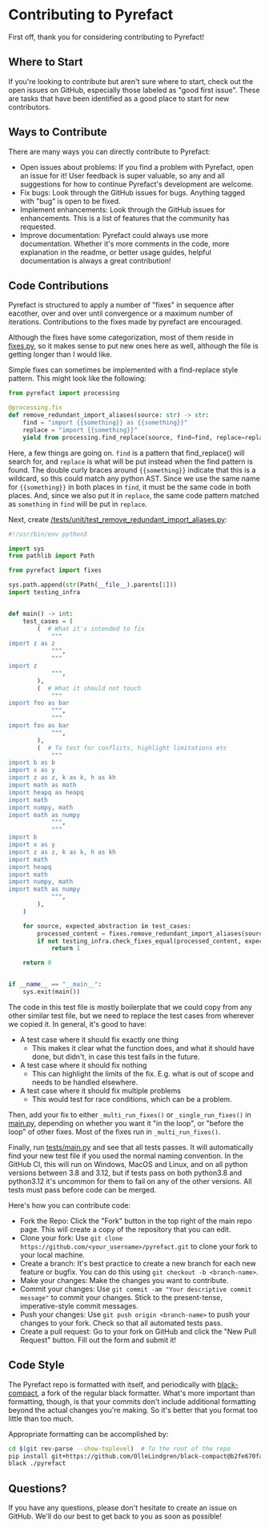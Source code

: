 # Contributing to Pyrefact

First off, thank you for considering contributing to Pyrefact!

## Where to Start

If you're looking to contribute but aren't sure where to start, check out the open issues on GitHub, especially those labeled as "good first issue". These are tasks that have been identified as a good place to start for new contributors.

## Ways to Contribute

There are many ways you can directly contribute to Pyrefact:

* Open issues about problems: If you find a problem with Pyrefact, open an issue for it! User feedback is super valuable, so any and all suggestions for how to continue Pyrefact's development are welcome.
* Fix bugs: Look through the GitHub issues for bugs. Anything tagged with "bug" is open to be fixed.
* Implement enhancements: Look through the GitHub issues for enhancements. This is a list of features that the community has requested.
* Improve documentation: Pyrefact could always use more documentation. Whether it's more comments in the code, more explanation in the readme, or better usage guides, helpful documentation is always a great contribution!

## Code Contributions

Pyrefact is structured to apply a number of "fixes" in sequence after eacother, over and over until convergence or a maximum
number of iterations. Contributions to the fixes made by pyrefact are encouraged.

Although the fixes have some categorization, most of them reside in [fixes.py](pyrefact/fixes.py), so it makes sense to put new
ones here as well, although the file is getting longer than I would like.

Simple fixes can sometimes be implemented with a find-replace style pattern. This might look like the following:

```python
from pyrefact import processing

@processing.fix
def remove_redundant_import_aliases(source: str) -> str:
    find = "import {{something}} as {{something}}"
    replace = "import {{something}}"
    yield from processing.find_replace(source, find=find, replace=replace)
```

Here, a few things are going on. `find` is a pattern that find_replace() will search for, and `replace` is what will be put instead
when the find pattern is found. The double curly braces around `{{something}}` indicate that this is a wildcard, so this could
match any python AST. Since we use the same name for `{{something}}` in both places in `find`, it must be the same code in both
places. And, since we also put it in `replace`, the same code pattern matched as `something` in `find` will be put in `replace`.

Next, create [/tests/unit/test_remove_redundant_import_aliases.py](/tests/unit/test_remove_redundant_import_aliases.py): 

```python
#!/usr/bin/env python3

import sys
from pathlib import Path

from pyrefact import fixes

sys.path.append(str(Path(__file__).parents[1]))
import testing_infra


def main() -> int:
    test_cases = (
        (  # What it's intended to fix
            """
import z as z
            """,
            """
import z
            """,
        ),
        (  # What it should not touch
            """
import foo as bar
            """,
            """
import foo as bar
            """,
        ),
        (  # To test for conflicts, highlight limitations etc
            """
import b as b
import x as y
import z as z, k as k, h as kh
import math as math
import heapq as heapq
import math
import numpy, math
import math as numpy
            """,
            """
import b
import x as y
import z as z, k as k, h as kh
import math
import heapq
import math
import numpy, math
import math as numpy
            """,
        ),
    )

    for source, expected_abstraction in test_cases:
        processed_content = fixes.remove_redundant_import_aliases(source)
        if not testing_infra.check_fixes_equal(processed_content, expected_abstraction):
            return 1

    return 0


if __name__ == "__main__":
    sys.exit(main())

```

The code in this test file is mostly boilerplate that we could copy from any other similar test file, but we need to replace the
test cases from wherever we copied it. In general, it's good to have:
* A test case where it should fix exactly one thing
  * This makes it clear what the function does, and what it should have done, but didn't, in case this test fails in the future.
* A test case where it should fix nothing
  * This can highlight the limits of the fix. E.g. what is out of scope and needs to be handled elsewhere.
* A test case where it should fix multiple problems
  * This would test for race conditions, which can be a problem.

Then, add your fix to either `_multi_run_fixes()` or `_single_run_fixes()` in [main.py](/pyrefact/main.py), depending on whether you want it "in the loop",
or "before the loop" of other fixes. Most of the fixes run in `_multi_run_fixes()`.

Finally, run [tests/main.py](/tests/main.py) and see that all tests passes. It will automatically find your new test file if you used the normal naming convention.
In the GitHub CI, this will run on Windows, MacOS and Linux, and on all python versions between 3.8 and 3.12, but if tests pass on both python3.8 and python3.12
it's uncommon for them to fail on any of the other versions. All tests must pass before code can be merged.

Here's how you can contribute code:

* Fork the Repo: Click the "Fork" button in the top right of the main repo page. This will create a copy of the repository that you can edit.
* Clone your fork: Use `git clone https://github.com/<your_username>/pyrefact.git` to clone your fork to your local machine.
* Create a branch: It's best practice to create a new branch for each new feature or bugfix. You can do this using `git checkout -b <branch-name>`.
* Make your changes: Make the changes you want to contribute.
* Commit your changes: Use `git commit -am "Your descriptive commit message"` to commit your changes. Stick to the present-tense, imperative-style commit messages.
* Push your changes: Use `git push origin <branch-name>` to push your changes to your fork. Check so that all automated tests pass.
* Create a pull request: Go to your fork on GitHub and click the "New Pull Request" button. Fill out the form and submit it!

## Code Style

The Pyrefact repo is formatted with itself, and periodically with [black-compact](https://github.com/OlleLindgren/black-compact), a fork of the regular black formatter.
What's more important than formatting, though, is that your commits don't include additional formatting beyond the actual changes you're making. So it's better that you format too little than too much.

Appropriate formatting can be accomplished by:
```bash
cd $(git rev-parse --show-toplevel)  # To the root of the repo
pip install git+https://github.com/OlleLindgren/black-compact@b2fe670fafa22fea0660feb037f0909a10358c76#egg=black
black ./pyrefact
```

## Questions?

If you have any questions, please don't hesitate to create an issue on GitHub. We'll do our best to get back to you as soon as possible!
